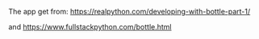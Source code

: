 The app get from: https://realpython.com/developing-with-bottle-part-1/

and https://www.fullstackpython.com/bottle.html

